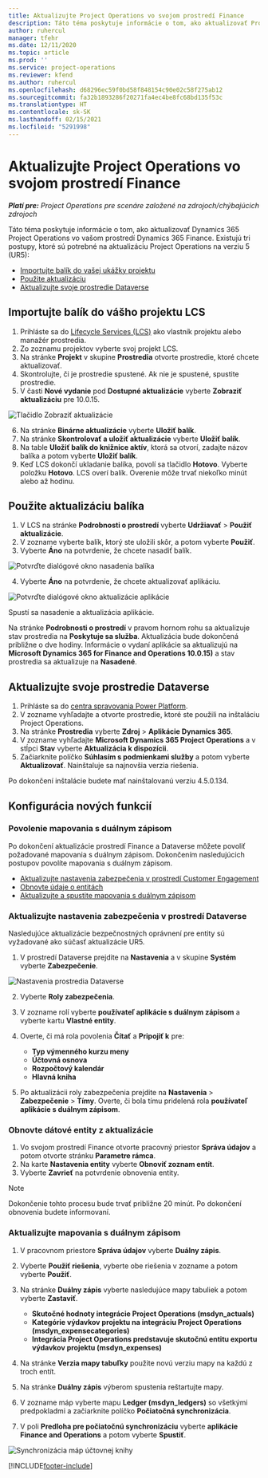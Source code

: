 ```yaml
---
title: Aktualizujte Project Operations vo svojom prostredí Finance
description: Táto téma poskytuje informácie o tom, ako aktualizovať Project Operations vo vašom prostredí Dynamics 365 Finance.
author: ruhercul
manager: tfehr
ms.date: 12/11/2020
ms.topic: article
ms.prod: ''
ms.service: project-operations
ms.reviewer: kfend
ms.author: ruhercul
ms.openlocfilehash: d68296ec59f0bd58f848154c90e02c58f275ab12
ms.sourcegitcommit: fa32b1893286f20271fa4ec4be8fc68bd135f53c
ms.translationtype: HT
ms.contentlocale: sk-SK
ms.lasthandoff: 02/15/2021
ms.locfileid: "5291998"
---
```

# <a name="update-project-operations-in-your-finance-environment"></a>Aktualizujte Project Operations vo svojom prostredí Finance

_**Platí pre:** Project Operations pre scenáre založené na zdrojoch/chýbajúcich zdrojoch_


Táto téma poskytuje informácie o tom, ako aktualizovať Dynamics 365 Project Operations vo vašom prostredí Dynamics 365 Finance. Existujú tri postupy, ktoré sú potrebné na aktualizáciu Project Operations na verziu 5 (UR5):

- [Importujte balík do vašej ukážky projektu](#import)
- [Použite aktualizáciu](#apply)
- [Aktualizujte svoje prostredie Dataverse](#update)

## <a name="import-the-package-into-your-lcs-project"></a><a name="import"></a>Importujte balík do vášho projektu LCS

1. Prihláste sa do [Lifecycle Services (LCS)](https://lcs.dynamics.com/) ako vlastník projektu alebo manažér prostredia.
2. Zo zoznamu projektov vyberte svoj projekt LCS.
3. Na stránke **Projekt** v skupine **Prostredia** otvorte prostredie, ktoré chcete aktualizovať.
4. Skontrolujte, či je prostredie spustené. Ak nie je spustené, spustite prostredie.
5. V časti **Nové vydanie** pod **Dostupné aktualizácie** vyberte **Zobraziť aktualizáciu** pre 10.0.15.

![Tlačidlo Zobraziť aktualizácie](media/view-update.png)

6. Na stránke **Binárne aktualizácie** vyberte **Uložiť balík**.
7. Na stránke **Skontrolovať a uložiť aktualizácie** vyberte **Uložiť balík**.
8. Na table **Uložiť balík do knižnice aktív**, ktorá sa otvorí, zadajte názov balíka a potom vyberte **Uložiť balík**.
9. Keď LCS dokončí ukladanie balíka, povolí sa tlačidlo **Hotovo**. Vyberte položku **Hotovo**. LCS overí balík. Overenie môže trvať niekoľko minút alebo až hodinu.


## <a name="apply-the-package-update"></a><a name="apply"></a>Použite aktualizáciu balíka

1. V LCS na stránke **Podrobnosti o prostredí** vyberte **Udržiavať** > **Použiť aktualizácie**.
2. V zozname vyberte balík, ktorý ste uložili skôr, a potom vyberte **Použiť**.
3. Vyberte **Áno** na potvrdenie, že chcete nasadiť balík.

![Potvrďte dialógové okno nasadenia balíka](media/confirm-package-deployment.png)

4. Vyberte **Áno** na potvrdenie, že chcete aktualizovať aplikáciu.

![Potvrďte dialógové okno aktualizácie aplikácie](media/confirm-application-update.png)

Spustí sa nasadenie a aktualizácia aplikácie. 

Na stránke **Podrobnosti o prostredí** v pravom hornom rohu sa aktualizuje stav prostredia na **Poskytuje sa služba**. Aktualizácia bude dokončená približne o dve hodiny. Informácie o vydaní aplikácie sa aktualizujú na **Microsoft Dynamics 365 for Finance and Operations 10.0.15)** a stav prostredia sa aktualizuje na **Nasadené**.


## <a name="update-your-dataverse-environment"></a><a name="update"></a>Aktualizujte svoje prostredie Dataverse

1. Prihláste sa do [centra spravovania Power Platform](https://admin.powerplatform.com/).
2. V zozname vyhľadajte a otvorte prostredie, ktoré ste použili na inštaláciu Project Operations.
3. Na stránke **Prostredia** vyberte **Zdroj** > **Aplikácie Dynamics 365**.
4. V zozname vyhľadajte **Microsoft Dynamics 365 Project Operations** a v stĺpci **Stav** vyberte **Aktualizácia k dispozícii**.
5. Začiarknite políčko **Súhlasím s podmienkami služby** a potom vyberte **Aktualizovať**. Nainštaluje sa najnovšia verzia riešenia.

Po dokončení inštalácie budete mať nainštalovanú verziu 4.5.0.134.

## <a name="configure-new-features"></a>Konfigurácia nových funkcií

### <a name="enable-dual-write-mapping"></a>Povolenie mapovania s duálnym zápisom

Po dokončení aktualizácie prostredí Finance a Dataverse môžete povoliť požadované mapovania s duálnym zápisom. Dokončením nasledujúcich postupov povolíte mapovania s duálnym zápisom.

- [Aktualizujte nastavenia zabezpečenia v prostredí Customer Engagement](#security)
- [Obnovte údaje o entitách](#refresh)
- [Aktualizujte a spustite mapovania s duálnym zápisom](#run)

### <a name="update-security-settings-on-the-dataverse-environment"></a><a name="security"></a>Aktualizujte nastavenia zabezpečenia v prostredí Dataverse

Nasledujúce aktualizácie bezpečnostných oprávnení pre entity sú vyžadované ako súčasť aktualizácie UR5.

1. V prostredí Dataverse prejdite na **Nastavenia** a v skupine **Systém** vyberte **Zabezpečenie**.

![Nastavenia prostredia Dataverse](media/Picture21.png)

2. Vyberte **Roly zabezpečenia**.
3. V zozname rolí vyberte **používateľ aplikácie s duálnym zápisom** a vyberte kartu **Vlastné entity**. 
4. Overte, či má rola povolenia **Čítať** a **Pripojiť k** pre:

      - **Typ výmenného kurzu meny**
      - **Účtovná osnova** 
      - **Rozpočtový kalendár** 
      - **Hlavná kniha**

5. Po aktualizácii roly zabezpečenia prejdite na **Nastavenia** > **Zabezpečenie** > **Tímy**. Overte, či bola tímu pridelená rola **používateľ aplikácie s duálnym zápisom**. 

### <a name="refresh-data-entities-from-the-update"></a><a name="refresh"></a>Obnovte dátové entity z aktualizácie

1. Vo svojom prostredí Finance otvorte pracovný priestor **Správa údajov** a potom otvorte stránku **Parametre rámca**.
2. Na karte **Nastavenia entity** vyberte **Obnoviť zoznam entít**.
3. Vyberte **Zavrieť** na potvrdenie obnovenia entity.

 > [!NOTE]
 > Dokončenie tohto procesu bude trvať približne 20 minút. Po dokončení obnovenia budete informovaní.

### <a name="update-dual-write-mappings"></a><a name="run"></a>Aktualizujte mapovania s duálnym zápisom

1. V pracovnom priestore **Správa údajov** vyberte **Duálny zápis**.
2. Vyberte **Použiť riešenia**, vyberte obe riešenia v zozname a potom vyberte **Použiť**.
3. Na stránke **Duálny zápis** vyberte nasledujúce mapy tabuliek a potom vyberte **Zastaviť**.

    - **Skutočné hodnoty integrácie Project Operations (msdyn_actuals)**
    - **Kategórie výdavkov projektu na integráciu Project Operations (msdyn_expensecategories)**
    - **Integrácia Project Operations predstavuje skutočnú entitu exportu výdavkov projektu (msdyn_expenses)**

4. Na stránke **Verzia mapy tabuľky** použite novú verziu mapy na každú z troch entít.
5. Na stránke **Duálny zápis** výberom spustenia reštartujte mapy.
6. V zozname máp vyberte mapu **Ledger (msdyn_ledgers)** so všetkými predpokladmi a začiarknite políčko **Počiatočná synchronizácia**. 
7. V poli **Predloha pre počiatočnú synchronizáciu** vyberte **aplikácie Finance and Operations** a potom vyberte **Spustiť**.
 
 ![Synchronizácia máp účtovnej knihy](media/DW6.png)
 


[!INCLUDE[footer-include](../includes/footer-banner.md)]